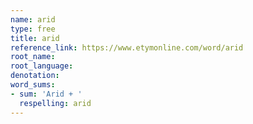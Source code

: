 ```yaml
---
name: arid
type: free
title: arid
reference_link: https://www.etymonline.com/word/arid
root_name: 
root_language: 
denotation: 
word_sums:
- sum: 'Arid + '
  respelling: arid
---
```

